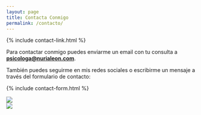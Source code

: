 ```yaml
---
layout: page
title: Contacta Conmigo
permalink: /contacto/
---
```


{% include contact-link.html %}

Para contactar conmigo puedes enviarme un email con tu consulta a **psicologa@nurialeon.com**.

También puedes seguirme en mis redes sociales o escribirme un mensaje a través del formulario de contacto:

{% include contact-form.html %}

<p>
    <div class="carousel" data-flickity='{ "imagesLoaded": true, "wrapAround": true, "autoPlay": true }'>
    <div class="carousel-cell"><img src="{{ site.baseurl }}/images/nurialeon_contacto.jpg" /></div>
    <div class="carousel-cell"><img src="{{ site.baseurl }}/images/sesiones_terapia.jpg" /></div>
    </div>
</p>
